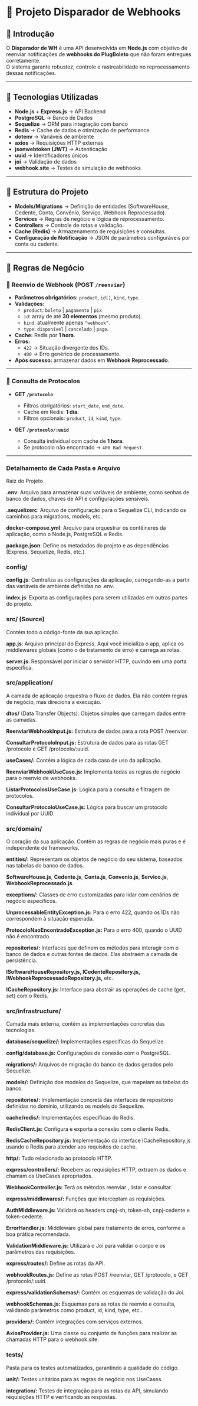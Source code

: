# 📌 Projeto Disparador de Webhooks

## 📖 Introdução

O **Disparador de WH** é uma API desenvolvida em **Node.js** com objetivo de reenviar notificações de **webhooks do PlugBoleto** que não foram entregues corretamente.  
O sistema garante robustez, controle e rastreabilidade no reprocessamento dessas notificações.

---

## 🚀 Tecnologias Utilizadas

- **Node.js** + **Express.js** → API Backend
- **PostgreSQL** → Banco de Dados
- **Sequelize** → ORM para integração com banco
- **Redis** → Cache de dados e otimização de performance
- **dotenv** → Variáveis de ambiente
- **axios** → Requisições HTTP externas
- **jsonwebtoken (JWT)** → Autenticação
- **uuid** → Identificadores únicos
- **joi** → Validação de dados
- **webhook.site** → Testes de simulação de webhooks

---

## 📂 Estrutura do Projeto

- **Models/Migrations** → Definição de entidades (SoftwareHouse, Cedente, Conta, Convênio, Serviço, Webhook Reprocessado).
- **Services** → Regras de negócio e lógica de reprocessamento.
- **Controllers** → Controle de rotas e validação.
- **Cache (Redis)** → Armazenamento de requisições e consultas.
- **Configuração de Notificação** → JSON de parâmetros configuráveis por conta ou cedente.

---

## 📌 Regras de Negócio

### 🔄 Reenvio de Webhook (POST `/reenviar`)

- **Parâmetros obrigatórios:** `product`, `id[]`, `kind`, `type`.
- **Validações:**
  - `product`: `boleto` | `pagamento` | `pix`
  - `id`: array de até **30 elementos** (mesmo produto).
  - `kind`: atualmente apenas `"webhook"`.
  - `type`: `disponível` | `cancelado` | `pago`.
- **Cache:** Redis por **1 hora**.
- **Erros:**
  - `422` → Situação divergente dos IDs.
  - `400` → Erro genérico de processamento.
- **Após sucesso:** armazenar dados em **Webhook Reprocessado**.

---

### 📑 Consulta de Protocolos

- **GET `/protocolo`**

  - Filtros obrigatórios: `start_date`, `end_date`.
  - Cache em Redis: **1 dia**.
  - Filtros opcionais: `product`, `id`, `kind`, `type`.

- **GET `/protocolo/:uuid`**
  - Consulta individual com cache de **1 hora**.
  - Se protocolo não encontrado → `400 Bad Request`.

---

### Detalhamento de Cada Pasta e Arquivo

Raiz do Projeto

**.env**: Arquivo para armazenar suas variáveis de ambiente, como senhas de banco de dados, chaves de API e configurações sensíveis.

**.sequelizerc**: Arquivo de configuração para o Sequelize CLI, indicando os caminhos para migrations, models, etc.

**docker-compose.yml**: Arquivo para orquestrar os contêineres da aplicação, como o Node.js, PostgreSQL e Redis.

**package.json**: Define os metadados do projeto e as dependências (Express, Sequelize, Redis, etc.).

### config/

**config.js**: Centraliza as configurações da aplicação, carregando-as a partir das variáveis de ambiente definidas no .env.

**index.js**: Exporta as configurações para serem utilizadas em outras partes do projeto.

### src/ (Source)

Contém todo o código-fonte da sua aplicação.

**app.js**: Arquivo principal do Express. Aqui você inicializa o app, aplica os middlewares globais (como o de tratamento de erro) e carrega as rotas.

**server.js**: Responsável por iniciar o servidor HTTP, ouvindo em uma porta específica.

### src/application/

A camada de aplicação orquestra o fluxo de dados. Ela não contém regras de negócio, mas direciona a execução.

**dtos/** (Data Transfer Objects): Objetos simples que carregam dados entre as camadas.

**ReenviarWebhookInput.js:** Estrutura de dados para a rota POST /reenviar.

**ConsultarProtocoloInput.js:** Estrutura de dados para as rotas GET /protocolo e GET /protocolo/:uuid.

**useCases/:** Contém a lógica de cada caso de uso da aplicação.

**ReenviarWebhookUseCase.js:** Implementa todas as regras de negócio para o reenvio de webhooks.

**ListarProtocolosUseCase.js:** Lógica para a consulta e filtragem de protocolos.

**ConsultarProtocoloUseCase.js:** Lógica para buscar um protocolo individual por UUID.

### src/domain/

O coração da sua aplicação. Contém as regras de negócio mais puras e é independente de frameworks.

**entities/:** Representam os objetos de negócio do seu sistema, baseados nas tabelas do banco de dados.

**SoftwareHouse.js**, **Cedente.js**,
**Conta.js**, **Convenio.js**, **Servico.js**, **WebhookReprocessado.js**.

**exceptions/:** Classes de erro customizadas para lidar com cenários de negócio específicos.

**UnprocessableEntityException.js:** Para o erro 422, quando os IDs não correspondem à situação esperada.

**ProtocoloNaoEncontradoException.js:** Para o erro 400, quando o UUID não é encontrado.

**repositories/:** Interfaces que definem os métodos para interagir com o banco de dados e outras fontes de dados. Elas abstraem a camada de persistência.

**ISoftwareHouseRepository.js, ICedenteRepository.js, IWebhookReprocessadoRepository.js,** etc.

**ICacheRepository.js:** Interface para abstrair as operações de cache (get, set) com o Redis.

### src/infrastructure/

Camada mais externa, contém as implementações concretas das tecnologias.

**database/sequelize/:** Implementações específicas do Sequelize.

**config/database.js:** Configurações de conexão com o PostgreSQL.

**migrations/:** Arquivos de migração do banco de dados gerados pelo Sequelize.

**models/:** Definição dos modelos do Sequelize, que mapeiam as tabelas do banco.

**repositories/:** Implementação concreta das interfaces de repositório definidas no domínio, utilizando os models do Sequelize.

**cache/redis/:** Implementações específicas do Redis.

**RedisClient.js:** Configura e exporta a conexão com o cliente Redis.

**RedisCacheRepository.js:** Implementação da interface ICacheRepository.js usando o Redis para atender aos requisitos de cache.

**http/:** Tudo relacionado ao protocolo HTTP.

**express/controllers/:** Recebem as requisições HTTP, extraem os dados e chamam os UseCases apropriados.

**WebhookController.js:** Terá os métodos reenviar , listar e consultar.

**express/middlewares/:** Funções que interceptam as requisições.

**AuthMiddleware.js:** Validará os headers cnpj-sh, token-sh, cnpj-cedente e token-cedente.

**ErrorHandler.js:** Middleware global para tratamento de erros, conforme a boa prática recomendada.

**ValidationMiddleware.js:** Utilizará o Joi para validar o corpo e os parâmetros das requisições.

**express/routes/:** Define as rotas da API.

**webhookRoutes.js:** Define as rotas POST /reenviar, GET /protocolo, e GET /protocolo/:uuid.

**express/validationSchemas/:** Contém os esquemas de validação do Joi.

**webhookSchemas.js:** Esquemas para as rotas de reenvio e consulta, validando parâmetros como product, id, kind, type, etc..

**providers/:** Contém integrações com serviços externos.

**AxiosProvider.js:** Uma classe ou conjunto de funções para realizar as chamadas HTTP para o webhook.site.

### tests/

Pasta para os testes automatizados, garantindo a qualidade do código.

**unit/:** Testes unitários para as regras de negócio nos UseCases.

**integration/:** Testes de integração para as rotas da API, simulando requisições HTTP e verificando as respostas.
